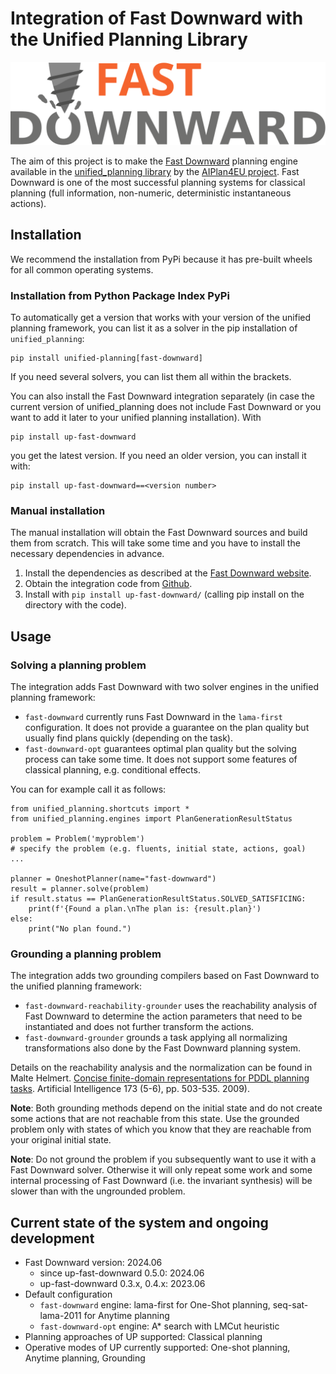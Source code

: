 # Integration of Fast Downward with the Unified Planning Library

![Fast Downward Logo](https://github.com/aibasel/downward/blob/main/misc/images/fast-downward.svg "Fast Downward Logo")

The aim of this project is to make the [Fast
Downward](https://www.fast-downward.org/) planning engine available in the
[unified_planning library](https://github.com/aiplan4eu/unified-planning) by
the [AIPlan4EU project](https://www.aiplan4eu-project.eu/). Fast Downward is
one of the most successful planning systems for classical planning (full
information, non-numeric, deterministic instantaneous actions).

## Installation

We recommend the installation from PyPi because it has pre-built wheels for all common operating systems.

### Installation from Python Package Index PyPi

To automatically get a version that works with your version of the unified planning framework, you can list it as a solver in the pip installation of ```unified_planning```:

```
pip install unified-planning[fast-downward]
```

If you need several solvers, you can list them all within the brackets.

You can also install the Fast Downward integration separately (in case the current version of unified_planning does not include Fast Downward or you want to add it later to your unified planning installation). With

```
pip install up-fast-downward
```

you get the latest version. If you need an older version, you can install it with:

```
pip install up-fast-downward==<version number>
```

### Manual installation

The manual installation will obtain the Fast Downward sources and build them from scratch. This will take some time and you have to install the necessary dependencies in advance.

1. Install the dependencies as described at the [Fast Downward website](https://www.fast-downward.org/ObtainingAndRunningFastDownward).
1. Obtain the integration code from [Github](https://github.com/aiplan4eu/up-fast-downward).
1. Install with ```pip install up-fast-downward/``` (calling pip install on the directory with the code).

## Usage

### Solving a planning problem

The integration adds Fast Downward with two solver engines in the unified planning framework:

- ```fast-downward``` currently runs Fast Downward in the ```lama-first``` configuration. It does not provide a guarantee on the plan quality but usually find plans quickly (depending on the task).
- ```fast-downward-opt``` guarantees optimal plan quality but the solving process can take some time. It does not support some features of classical planning, e.g. conditional effects.

You can for example call it as follows:

```
from unified_planning.shortcuts import *
from unified_planning.engines import PlanGenerationResultStatus

problem = Problem('myproblem')
# specify the problem (e.g. fluents, initial state, actions, goal)
...

planner = OneshotPlanner(name="fast-downward")
result = planner.solve(problem)
if result.status == PlanGenerationResultStatus.SOLVED_SATISFICING:
    print(f'{Found a plan.\nThe plan is: {result.plan}')
else:
    print("No plan found.")
```

### Grounding a planning problem

The integration adds two grounding compilers based on Fast Downward to the unified planning framework:
- ```fast-downward-reachability-grounder``` uses the reachability analysis of Fast Downward to determine the action parameters that need to be instantiated and does not further transform the actions.
- ```fast-downward-grounder``` grounds a task applying all normalizing transformations also done by the Fast Downward planning system.

Details on the reachability analysis and the normalization can be found in Malte Helmert. [Concise finite-domain representations for PDDL planning tasks](https://ai.dmi.unibas.ch/papers/helmert-aij2009.pdf). Artificial Intelligence 173 (5-6), pp. 503-535. 2009).
  
**Note**: Both grounding methods depend on the initial state and do not create some actions that are not reachable from this state. Use the grounded problem only with states of which you know that they are reachable from your original initial state.

**Note**: Do not ground the problem if you subsequently want to use it with a Fast Downward solver. Otherwise it will only repeat some work and some internal processing of Fast Downward (i.e. the invariant synthesis) will be slower than with the ungrounded problem.


## Current state of the system and ongoing development
- Fast Downward version: 2024.06
    - since up-fast-downward 0.5.0: 2024.06
    - up-fast-downward 0.3.x, 0.4.x: 2023.06
- Default configuration
    - ```fast-downward``` engine: lama-first for One-Shot planning, seq-sat-lama-2011 for Anytime planning
    - ```fast-downward-opt``` engine: A* search with LMCut heuristic
- Planning approaches of UP supported: Classical planning
- Operative modes of UP currently supported: One-shot planning, Anytime planning, Grounding
